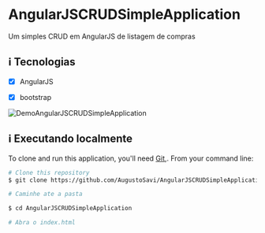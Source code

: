 # AngularJSCRUDSimpleApplication

Um simples CRUD em AngularJS de listagem de compras

## :information_source: Tecnologias 

- [X] AngularJS

- [X] bootstrap



![DemoAngularJSCRUDSimpleApplication](https://user-images.githubusercontent.com/32443720/100292627-c77a1f00-2f5f-11eb-8661-fbbc12700bec.gif)

## :information_source: Executando localmente
To clone and run this application, you'll need [Git](https://git-scm.com),. From your command line:

```bash
# Clone this repository
$ git clone https://github.com/AugustoSavi/AngularJSCRUDSimpleApplication.git

# Caminhe ate a pasta

$ cd AngularJSCRUDSimpleApplication

# Abra o index.html
```